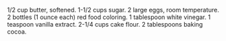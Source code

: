 1/2 cup butter, softened.
1-1/2 cups sugar.
2 large eggs, room temperature.
2 bottles (1 ounce each) red food coloring.
1 tablespoon white vinegar.
1 teaspoon vanilla extract.
2-1/4 cups cake flour.
2 tablespoons baking cocoa.